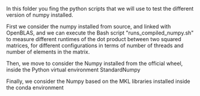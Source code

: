 In this folder you fing the python scripts that we will use to test
the different version of numpy installed.

First we consider the numpy installed from source, and linked with OpenBLAS,
and we can execute the Bash script "runs_compiled_numpy.sh" to measure
different runtimes of the dot product between two squared matrices,
for different configurations in terms of number of threads and number of
elements in the matrix.

Then, we move to consider the Numpy installed from the official wheel,
inside the Python virtual environment StandardNumpy

Finally, we consider the Numpy based on the MKL libraries installed inside the conda environment


